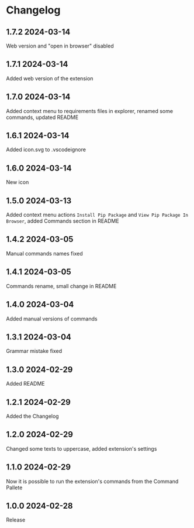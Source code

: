 # Changelog

## 1.7.2 2024-03-14
Web version and "open in browser" disabled
## 1.7.1 2024-03-14
Added web version of the extension
## 1.7.0 2024-03-14
Added context menu to requirements files in explorer, renamed some commands, updated README
## 1.6.1 2024-03-14
Added icon.svg to .vscodeignore
## 1.6.0 2024-03-14
New icon
## 1.5.0 2024-03-13
Added context menu actions `Install Pip Package` and `View Pip Package In Browser`, added Commands section in README
## 1.4.2 2024-03-05
Manual commands names fixed
## 1.4.1 2024-03-05
Commands rename, small change in README
## 1.4.0 2024-03-04
Added manual versions of commands
## 1.3.1 2024-03-04
Grammar mistake fixed
## 1.3.0 2024-02-29
Added README
## 1.2.1 2024-02-29
Added the Changelog
## 1.2.0 2024-02-29
Changed some texts to uppercase, added extension's settings
## 1.1.0 2024-02-29
Now it is possible to run the extension's commands from the Command Pallete
## 1.0.0 2024-02-28
Release
